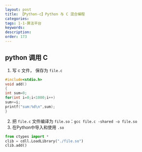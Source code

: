 ```yaml
---
layout: post
title: 【Python-c】Python 与 C 混合编程
categories:
tags: 1-1-算法平台
keywords:
description:
order: 173
---
```


## python 调用 C


1. 写 c 文件， 保存为 `file.c`
```c
#include<stdio.h>
void add()
{
int sum=0;
for(int i=0;i<1000;i++)
sum+=i;
printf("sum:%d\n",sum);
}
```
2. 把 `file.c` 文件编译为 `file.so`：`gcc file.c -shared -o file.so`
3. 在Python中导入和使用 `.so`
```python
from ctypes import *
clib = cdll.LoadLibrary("./file.so")
clib.add()
```
